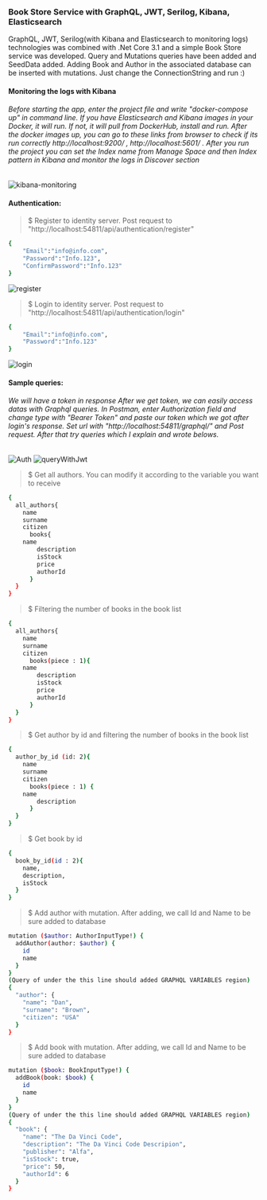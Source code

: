 ### Book Store Service with GraphQL, JWT, Serilog, Kibana, Elasticsearch 

GraphQL, JWT, Serilog(with Kibana and Elasticsearch to monitoring logs) technologies was combined with .Net Core 3.1 and a simple Book Store service was developed. Query and Mutations queries have been added and SeedData added. Adding Book and Author in the associated database can be inserted with mutations. Just change the ConnectionString and run :) 

#### Monitoring the logs with Kibana
###### Before starting the app, enter the project file and write "docker-compose up" in command line. If you have Elasticsearch and Kibana images in your Docker, it will run. If not, it will pull from DockerHub, install and run. After the docker images up, you can go to these links from browser to check if its run correctly  http://localhost:9200/ , http://localhost:5601/ . After you run the project you can set the Index name from Manage Space and then Index pattern in Kibana and monitor the logs in Discover section 
![kibana-monitoring](https://user-images.githubusercontent.com/47754791/92304194-69ebbd00-ef84-11ea-86b4-6dfebbb59f41.PNG)

#### Authentication:
> $ Register to identity server. Post request to "http://localhost:54811/api/authentication/register"
```sh
{
    "Email":"info@info.com",
    "Password":"Info.123",
    "ConfirmPassword":"Info.123"
}
```
![register](https://user-images.githubusercontent.com/47754791/84596475-b1bbe600-ae66-11ea-8397-a287bcc9b36e.PNG)

> $ Login to identity server. Post request to "http://localhost:54811/api/authentication/login"  
```sh
{
    "Email":"info@info.com",
    "Password":"Info.123"
}
```
![login](https://user-images.githubusercontent.com/47754791/84596524-f9427200-ae66-11ea-98d4-166a6b1d7253.PNG)

#### Sample queries:

###### We will have a token in response After we get token, we can easily access datas with Graphql queries. In Postman, enter Authorization field and change type with "Bearer Token" and paste our token which we got after login's response. Set url with  "http://localhost:54811/graphql/" and Post request. After that try queries which I explain and wrote belows.
![Auth](https://user-images.githubusercontent.com/47754791/84596596-5e966300-ae67-11ea-8177-a323e0537884.PNG)
![queryWithJwt](https://user-images.githubusercontent.com/47754791/84596613-6eae4280-ae67-11ea-9b38-a38ee723c5ce.PNG)

> $ Get all authors. You can modify it according to the variable you want to receive
```sh
{
  all_authors{
    name
    surname
    citizen
      books{
	name
      	description
      	isStock
      	price
        authorId
      }
  }
}
```
> $ Filtering the number of books in the book list
```sh
{
  all_authors{
    name
    surname
    citizen
      books(piece : 1){
	name
      	description
      	isStock
      	price
        authorId
      }
  }
}
```

> $ Get author by id and filtering the number of books in the book list
```sh
{
  author_by_id (id: 2){
    name
    surname
    citizen
      books(piece : 1) {
	name
      	description
      }
  }
}
```

> $ Get book by id
```sh
{
  book_by_id(id : 2){
    name,
    description,
    isStock
  }
}
```
> $ Add author with mutation. After adding, we call Id and Name to be sure added to database
```sh
mutation ($author: AuthorInputType!) {
  addAuthor(author: $author) {
    id
    name
  }
}
(Query of under the this line should added GRAPHQL VARIABLES region)
{
  "author": {
    "name": "Dan",
    "surname": "Brown",
    "citizen": "USA"
  }
}
```
> $ Add book with mutation. After adding, we call Id and Name to be sure added to database
```sh
mutation ($book: BookInputType!) {
  addBook(book: $book) {
    id
    name
  }
}
(Query of under the this line should added GRAPHQL VARIABLES region)
{
  "book": {
    "name": "The Da Vinci Code",
    "description": "The Da Vinci Code Descripion",
    "publisher": "Alfa",
    "isStock": true,
    "price": 50,
    "authorId": 6
  }
}
```

